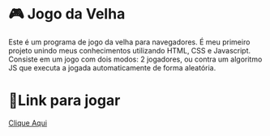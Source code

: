 # 🎮 Jogo da Velha
Este é um programa de jogo da velha para navegadores. É meu primeiro projeto unindo meus conhecimentos utilizando HTML, CSS e Javascript. Consiste em um jogo com dois modos: 2 jogadores, ou contra um algoritmo JS que executa a jogada automaticamente de forma aleatória.

 # 🔗Link para jogar
 [Clique Aqui](https://matheusdrumond.github.io/jogo_da_velha/)
